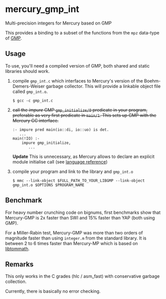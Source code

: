 # mercury_gmp_int
Multi-precision integers for Mercury based on GMP

This provides a binding to a subset of the functions from the `mpz` data-type of
[GMP](http://gmplib.org).

## Usage

To use, you'll need a compiled version of GMP, both shared and static libraries
should work.

1. compile `gmp_int.c` which interfaces to Mercury's version of the
   Boehm-Demers-Weiser garbage collector. This will provide a linkable object
   file called `gmp_int.o`.

   ```
   $ gcc -c gmp_int.c
   ```

2. ~~call the _impure_ GMP `gmp_initialize/0` predicate in your program,
   preferable as very first predicate in `main/1`. This sets up GMP with the
   Mercury GC interface.~~

   ```
   :- impure pred main(io::di, io::uo) is det.
      ...
   main(!IO) :-
       impure gmp_initialize,
          ...
   ```

   **Update** This is unnecessary, as Mercury allows to declare an explicit
   module initialise call (see
   [language reference](http://mercurylang.org/information/doc-release/mercury_ref/Module-initialisation.html#Module-initialisation))

3. compile your program and link to the library and `gmp_int.o`

   ```
   $ mmc --link-object $FULL_PATH_TO_YOUR_LIBGMP --link-object gmp_int.o $OPTIONS $PROGRAM_NAME
   ```

## Benchmark

For heavy number crunching code on bignums, first benchmarks show that
Mercury-GMP is 2x faster than SWI and 15% faster than YAP (both using
GMP).

For a Miller-Rabin test, Mercury-GMP was more than two orders of magnitude
faster than using `integer.m` from the standard library. It is between 2 to 6
times faster than Mercury-MP which is based on [libtommath](http://libtom.net).

## Remarks

This only works in the C grades (hlc / asm_fast) with conservative garbage
collection.

Currently, there is basically no error checking.
